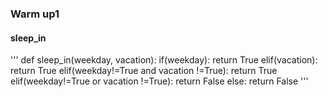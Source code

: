 ### Warm up1

#### sleep_in

'''
def sleep_in(weekday, vacation):
  if(weekday):
    return True
  elif(vacation):
    return True
  elif(weekday!=True and vacation !=True):
    return True
  elif(weekday!=True or vacation !=True):
    return False
  else:
    return False
'''
